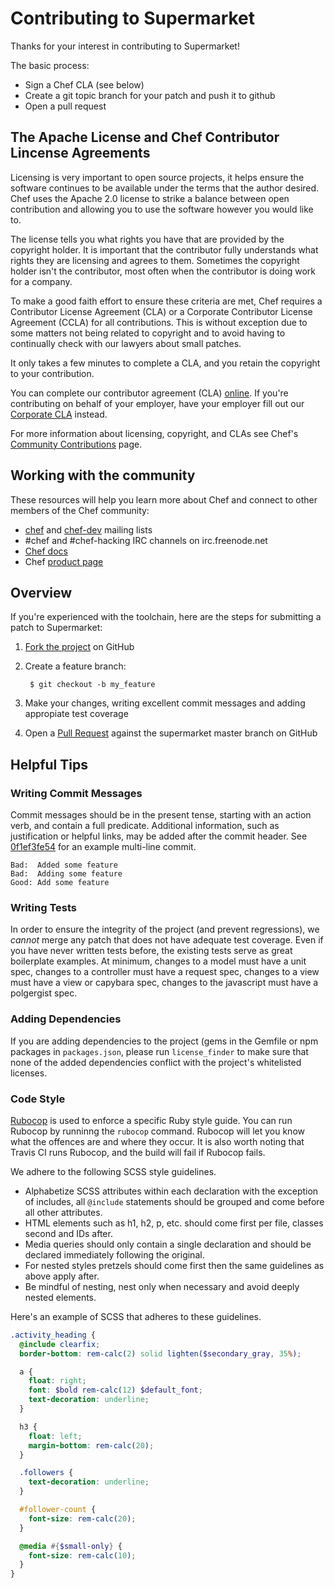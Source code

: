 Contributing to Supermarket
===========================
Thanks for your interest in contributing to Supermarket!

The basic process:
* Sign a Chef CLA (see below)
* Create a git topic branch for your patch and push it to github
* Open a pull request

The Apache License and Chef Contributor Lincense Agreements
-----------------------------------------------------------
Licensing is very important to open source projects, it helps ensure the software continues to be available under the terms that the author desired.
Chef uses the Apache 2.0 license to strike a balance between open contribution and allowing you to use the software however you would like to.

The license tells you what rights you have that are provided by the copyright holder. It is important that the contributor fully understands what rights
they are licensing and agrees to them. Sometimes the copyright holder isn't the contributor, most often when the contributor is doing work for a company.

To make a good faith effort to ensure these criteria are met, Chef requires a Contributor License Agreement (CLA) or a Corporate Contributor License
Agreement (CCLA) for all contributions. This is without exception due to some matters not being related to copyright and to avoid having to continually
check with our lawyers about small patches.

It only takes a few minutes to complete a CLA, and you retain the copyright to your contribution.

You can complete our contributor agreement (CLA) [
online](https://secure.echosign.com/public/hostedForm?formid=PJIF5694K6L).  If you're contributing on behalf of your employer, have
your employer fill out our [Corporate CLA](https://secure.echosign.com/public/hostedForm?formid=PIE6C7AX856) instead.

For more information about licensing, copyright, and CLAs see Chef's [Community Contributions](http://docs.opscode.com/community_contributions.html) page.

Working with the community
--------------------------
These resources will help you learn more about Chef and connect to other members of the Chef community:

* [chef](http://lists.opscode.com/sympa/info/chef) and [chef-dev](http://lists.opscode.com/sympa/info/chef-dev) mailing lists
* #chef and #chef-hacking IRC channels on irc.freenode.net
* [Chef docs](http://docs.opscode.com)
* Chef [product page](http://www.opscode.com/chef)


Overview
--------
If you're experienced with the toolchain, here are the steps for submitting a patch to Supermarket:

1. [Fork the project](https://github.com/opscode/supermarket/fork) on GitHub
1. Create a feature branch:

        $ git checkout -b my_feature

1. Make your changes, writing excellent commit messages and adding appropiate test coverage
1. Open a [Pull Request](https://opscode.com/opscode/supermarket/pull) against the supermarket master branch on GitHub


Helpful Tips
------------
### Writing Commit Messages
Commit messages should be in the present tense, starting with an action verb, and contain a full predicate. Additional information, such as justification or helpful links, may be added after the commit header. See [0f1ef3fe54](https://github.com/opscode/supermarket/commit/0f1ef3fe54) for an example multi-line commit.

```text
Bad:  Added some feature
Bad:  Adding some feature
Good: Add some feature
```

### Writing Tests
In order to ensure the integrity of the project (and prevent regressions), we _cannot_ merge any patch that does not have adequate test coverage. Even if you have never written tests before, the existing tests serve as great boilerplate examples. At minimum, changes to a model must have a unit spec, changes to a controller must have a request spec, changes to a view must have a view or capybara spec, changes to the javascript must have a polgergist spec.

### Adding Dependencies
If you are adding dependencies to the project (gems in the Gemfile or npm
packages in `packages.json`, please run `license_finder` to make sure that none
of the added dependencies conflict  with the project's whitelisted licenses.

### Code Style

[Rubocop](https://github.com/bbatsov/rubocop) is used to enforce a specific Ruby
style guide. You can run Rubocop by runninng the `rubocop` command. Rubocop will
let you know what the offences are and where they occur. It is also worth noting
that Travis CI runs Rubocop, and the build will fail if Rubocop fails.

We adhere to the following SCSS style guidelines.

- Alphabetize SCSS attributes within each declaration with the exception of includes, all `@include` statements should be grouped and come before all other attributes.
- HTML elements such as h1, h2, p, etc. should come first per file, classes second and IDs after.
- Media queries should only contain a single declaration and should be declared immediately following the original.
- For nested styles pretzels should come first then the same guidelines as above apply after.
- Be mindful of nesting, nest only when necessary and avoid deeply nested elements.

Here's an example of SCSS that adheres to these guidelines.

```scss
.activity_heading {
  @include clearfix;
  border-bottom: rem-calc(2) solid lighten($secondary_gray, 35%);

  a {
    float: right;
    font: $bold rem-calc(12) $default_font;
    text-decoration: underline;
  }

  h3 {
    float: left;
    margin-bottom: rem-calc(20);
  }

  .followers {
    text-decoration: underline;
  }

  #follower-count {
    font-size: rem-calc(20);
  }

  @media #{$small-only} {
    font-size: rem-calc(10);
  }
}

```
